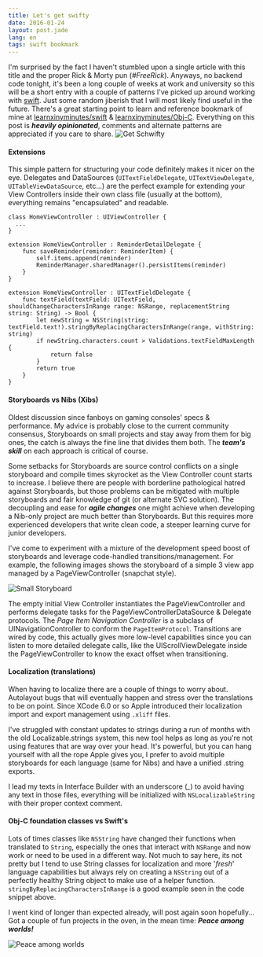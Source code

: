 ```yaml
---
title: Let's get swifty
date: 2016-01-24
layout: post.jade
lang: en
tags: swift bookmark
---
```


I'm surprised by the fact I haven't stumbled upon a single article with this title and the proper Rick & Morty pun (*#FreeRick*). Anyways, no backend code tonight, it's been a long couple of weeks at work and university so this will be a short entry with a couple of patterns I've picked up around working with [swift](https://developer.apple.com/swift/). Just some random jiberish that I will most likely find useful in the future. There's a great starting point to learn and reference bookmark of mine at [learnxinyminutes/swift](https://learnxinyminutes.com/docs/swift/) & [learnxinyminutes/Obj-C](https://learnxinyminutes.com/docs/objective-c/). Everything on this post is ***heavily opinionated***, comments and alternate patterns are appreciated if you care to share. ![Get Schwifty](/img/get-swifty.jpg "Get Schwifty")

#### Extensions

This simple pattern for structuring your code definitely makes it nicer on the eye. Delegates and DataSources (`UITextFieldDelegate`, `UITextViewDelegate`, `UITableViewDataSource`, etc...) are the perfect example for extending your View Controllers inside their own class file (usually at the bottom), everything remains "encapsulated" and readable.

```
class HomeViewController : UIViewController {
  ...
}

extension HomeViewController : ReminderDetailDelegate {
    func saveReminder(reminder: ReminderItem) {
        self.items.append(reminder)
        ReminderManager.sharedManager().persistItems(reminder)
    }
}

extension HomeViewController : UITextFieldDelegate {
    func textField(textField: UITextField, shouldChangeCharactersInRange range: NSRange, replacementString string: String) -> Bool {
        let newString = NSString(string: textField.text!).stringByReplacingCharactersInRange(range, withString: string)
        if newString.characters.count > Validations.textFieldMaxLength {
            return false
        }
        return true
    }
}
```

#### Storyboards vs Nibs (Xibs)

Oldest discussion since fanboys on gaming consoles' specs & performance. My advice is probably close to the current community consensus, Storyboards on small projects and stay away from them for big ones, the catch is always the fine line that divides them both. The ***team's skill*** on each approach is critical of course.

Some setbacks for Storyboards are source control conflicts on a single storyboard and compile times skyrocket as the View Controller count starts to increase. I believe there are people with borderline pathological hatred against Storyboards, but those problems can be mitigated with multiple storyboards and fair knowledge of git (or alternate SVC solution). The decoupling and ease for ***agile changes*** one might achieve when developing a Nib-only project are much better than Storyboards. But this requires more experienced developers that write clean code, a steeper learning curve for junior developers.

I've come to experiment with a mixture of the development speed boost of storyboards and leverage code-handled transitions/management. For example, the following images shows the storyboard of a simple 3 view app managed by a PageViewController (snapchat style).

![Small Storyboard](/img/small-storyboard.jpg "Small Storyboard")

The empty initial View Controller instantiates the PageViewController and performs delegate tasks for the PageViewControllerDataSource & Delegate protocols. The *Page Item Navigation Controller* is a subclass of UINavigationController to conform the `PageItemProtocol`. Transitions are wired by code, this actually gives more low-level capabilities since you can listen to more detailed delegate calls, like the UIScrollViewDelegate inside the PageViewController to know the exact offset when transitioning.

#### Localization (translations)

When having to localize there are a couple of things to worry about. Autolayout bugs that will eventually happen and stress over the translations to be on point. Since XCode 6.0 or so Apple introduced their localization import and export management using `.xliff` files.

 I've struggled with constant updates to strings during a run of months with the old Localizable.strings system, this new tool helps as long as you're not using features that are way over your head. It's powerful, but you can hang yourself with all the rope Apple gives you, I prefer to avoid multiple storyboards for each language (same for Nibs) and have a unified .string exports.

I lead my texts in Interface Builder with an underscore (*_*) to avoid having any text in those files, everything will be initialized with `NSLocalizableString` with their proper context comment.

#### Obj-C foundation classes vs Swift's

Lots of times classes like `NSString` have changed their functions when translated to `String`, especially the ones that interact with `NSRange` and now work or need to be used in a different way. Not much to say here, its not pretty but I tend to use String classes for localization and more '*fresh*' language capabilities but always rely on creating a `NSString` out of a perfectly healthy String object to make use of a helper function. `stringByReplacingCharactersInRange` is a good example seen in the code snippet above.

I went kind of longer than expected already, will post again soon hopefully... Got a couple of fun projects in the oven, in the mean time: ***Peace among worlds!***

![Peace among worlds](/img/peace-among-worlds.gif "Peace among worlds")
